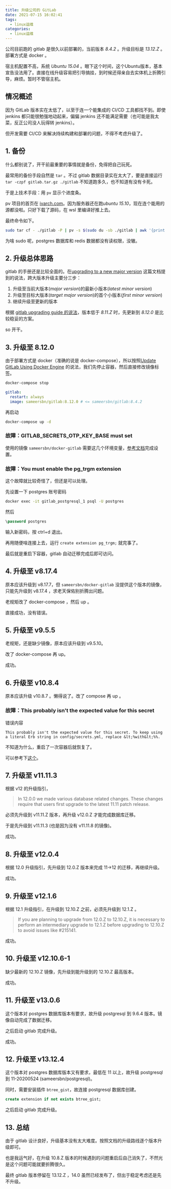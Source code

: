 ```yaml
---
title: 升级公司的 GitLab
date: 2021-07-15 16:02:41
tags:
  - linux运维
categories:
  - linux运维
---
```


公司目前跑的 gitlab 是很久以前部署的，当前版本 _8.4.2_ 。升级目标是 _13.12.Z_ 。部署方式是 docker 。

<!-- more -->

宿主机配置不高，系统 _Ubuntu 15.04_ 。眼下这个时间，这个Ubuntu版本，基本宣告没法用了。直接在线升级容易把引导搞挂，到时候还得亲自去实体机上折腾引导，麻烦。暂时不管宿主机。

## 情况概述

因为 GitLab 版本实在太低了，以至于连一个能集成的 CI/CD 工具都找不到。即使 jenkins 都只能很勉强地动起来，偏偏 jenkins 还不能满足需要（也可能是我太菜，反正公司没人玩得转 jenkins）。

但开发需要 CI/CD 来解决持续构建和部署的问题，不得不考虑升级了。

## 1. 备份

什么都别说了，开干前最重要的事情就是备份，免得把自己玩死。

最常用的备份手段自然是 `tar` 。不过 gitlab 数据目录实在太大了，要是直接运行 `tar -czpf gitlab.tar.gz ./gitlab` 不知道跑多久，也不知道有没有卡死。

于是上技术手段：用 `pv` 显示个进度条。

pv 项目的首页在 [ivarch.com](http://www.ivarch.com/programs/pv.shtml)。因为服务器还在跑*ubuntu 15.10*，现在连个能用的源都没啦。只好下载了源码，在 wsl 里编译好推上去。

最终命令如下。

```bash
sudo tar cf - ./gitlab -P | pv -s $(sudo du -sb ./gitlab | awk '{print $1}') | gzip > gitlab.tar.gz
```

为啥 sudo 呢，postgres 数据库和 redis 数据都没有读权限，没辙。

## 2. 升级总体思路

gitlab 的手册还是比较全面的。在[upgrading to a new major version](https://docs.gitlab.com/ee/update/index.html#upgrading-to-a-new-major-version) 这篇文档提到的说法，跨大版本升级主要分三步：

1. 升级至当前大版本(_major version_)的最新小版本(_latest minor version_)
2. 升级至目标大版本(_target major version_)的首个小版本(_first minor version_)
3. 继续升级至更新的版本

根据 [gitlab upgrading guide 的说法](https://docs.gitlab.com/ee/update/index.html#upgrades-from-versions-earlier-than-812)，版本低于 _8.11.Z_ 时，先更新到 _8.12.0_ 是比较稳妥的方案。

so 开干。

## 3. 升级至 8.12.0

由于部署方式是 docker（准确的说是 docker-compose），所以按照[Update GitLab Using Docker Engine](https://docs.gitlab.com/ee/install/docker.html#update-gitlab-using-docker-engine) 的说法，我们先停止容器，然后直接修改镜像标签。

```bash
docker-compose stop
```

```yaml
gitlab:
  restart: always
  image: sameersbn/gitlab:8.12.0 # <= sameersbn/gitlab:8.4.2
```

再启动

```bash
docker-compose up -d
```

### 故障：GITLAB_SECRETS_OTP_KEY_BASE must set

使用的镜像 `sameersbn/docker-gitlab` 需要这几个环境变量，[参考文档](https://github.com/sameersbn/docker-gitlab#quick-start)完成设置。

### 故障：You must enable the pg_trgm extension

这个故障就比较奇怪了，但还是可以处理。

先设置一下 postgres 账号密码

```bash
docker exec -it gitlab_postgresql_1 psql -U postgres
```

然后

```sql
\password postgres
```

输入新密码，按 ctrl+d 退出。

再用随便啥连接上去，运行 `create extension pg_trgm;` 就完事了。

最后就是重启下容器，gitlab 自动迁移完成后即可访问。

## 4. 升级至 v8.17.4

原本应该升级到 v8.17.7，但 `sameersbn/docker-gitlab` 没提供这个版本的镜像，只能先升级到 v8.17.4 ，求老天保佑别折腾出问题。

老规矩改了 docker-compose ，然后 up 。

直接成功，没有错误。

## 5. 升级至 v9.5.5

老规矩，还是缺少镜像，原本应该升级到 v9.5.10。

改了 docker-compose 再 up。

成功。

## 6. 升级至 v10.8.4

原本应该升级 v10.8.7 。懒得说了。改了 compose 再 up 。

### 故障：This probably isn't the expected value for this secret

错误内容

```text
This probably isn't the expected value for this secret. To keep using a literal Erb string in config/secrets.yml, replace &lt;%with&lt;%%.
```

不知道为什么，重启了一次容器后就恢复了。

可以参考下[这个](https://github.com/sameersbn/docker-gitlab/issues/1625)。

## 7. 升级至 v11.11.3

根据 v12 的升级指引，

> In 12.0.0 we made various database related changes. These changes require that users first upgrade to the latest 11.11 patch release.

必须先升级到 v11.11.Z 版本，再升级 v12.0.Z 才能完成数据库迁移。

于是先升级到 v11.11.3 (也是因为没有 v11.11.8 的镜像)。

成功。

## 8. 升级至 v12.0.4

根据 12.0 升级指引，先升级到 12.0.Z 版本来完成 11->12 的迁移，再继续升级。

成功。

## 9. 升级至 v12.1.6

根据 12.1 升级指引，在升级到 12.10.Z 之前，必须先升级到 12.1.Z 。

> If you are planning to upgrade from 12.0.Z to 12.10.Z, it is necessary to perform an intermediary upgrade to 12.1.Z before upgrading to 12.10.Z to avoid issues like #215141.

成功。

## 10. 升级至 v12.10.6-1

缺少最新的 12.10.Z 镜像，先升级到能升级到的 12.10.Z 最高版本。

成功。

## 11. 升级至 v13.0.6

这个版本对 postgres 数据库版本有要求，故升级 postgresql 到 9.6.4 版本。镜像自动完成了数据迁移。

之后启动 gitlab 完成升级。

成功。

## 12. 升级至 v13.12.4

这个版本对 postgres 数据库版本又有要求，最低在 11 以上，故升级 postgresql 到 11-20200524 (sameersbn/postgresql)。

同时，需要安装插件 `btree_gist`，故连接 postgresql 数据库创建。

```sql
create extension if not exists btree_gist;
```

之后启动 gitlab 完成升级。

## 13. 总结

由于 gitlab 设计良好，升级基本没有太大难度。按照文档的升级路线逐个版本升级即可。

也是我运气好，在升级 10.8.Z 版本的时候遇到的问题重启后自己消失了，不然光是这个问题可能就要折腾很久。

最终 gitlab 版本停留在 13.12.Z ，14.0 虽然已经发布了，但出于稳定考虑还是先不升级。
